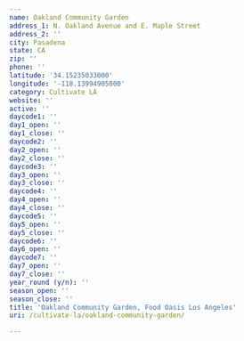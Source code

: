 ```yaml
---
name: Oakland Community Garden
address_1: N. Oakland Avenue and E. Maple Street
address_2: ''
city: Pasadena
state: CA
zip: ''
phone: ''
latitude: '34.15235033000'
longitude: '-118.13994905000'
category: Cultivate LA
website: ''
active: ''
daycode1: ''
day1_open: ''
day1_close: ''
daycode2: ''
day2_open: ''
day2_close: ''
daycode3: ''
day3_open: ''
day3_close: ''
daycode4: ''
day4_open: ''
day4_close: ''
daycode5: ''
day5_open: ''
day5_close: ''
daycode6: ''
day6_open: ''
daycode7: ''
day7_open: ''
day7_close: ''
year_round (y/n): ''
season_open: ''
season_close: ''
title: 'Oakland Community Garden, Food Oasis Los Angeles'
uri: /cultivate-la/oakland-community-garden/

---
```

